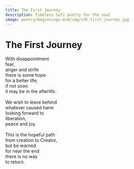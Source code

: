 ```yaml
---
title: The First Journey
description: Timeless Sufi poetry for the soul
image: poetry/beginnings-end/img/sfh_first_journey.jpg
---
```


# The First Journey

<div class="aphorism-text">

With disappointment  <br/>
fear,  <br/>
anger and strife  <br/>
there is some hope  <br/>
for a better life;  <br/>
if not soon  <br/>
it may be in the afterlife.  <br/>
  <br/>
We wish to leave behind  <br/>
whatever caused harm  <br/>
looking forward to  <br/>
liberation,  <br/>
peace and joy.  <br/>
  <br/>
This is the hopeful path <br/> 
from creation to Creator,  <br/>
but be warned  <br/>
for near the end  <br/>
there is no way  <br/>
to return.  <br/>

</div>